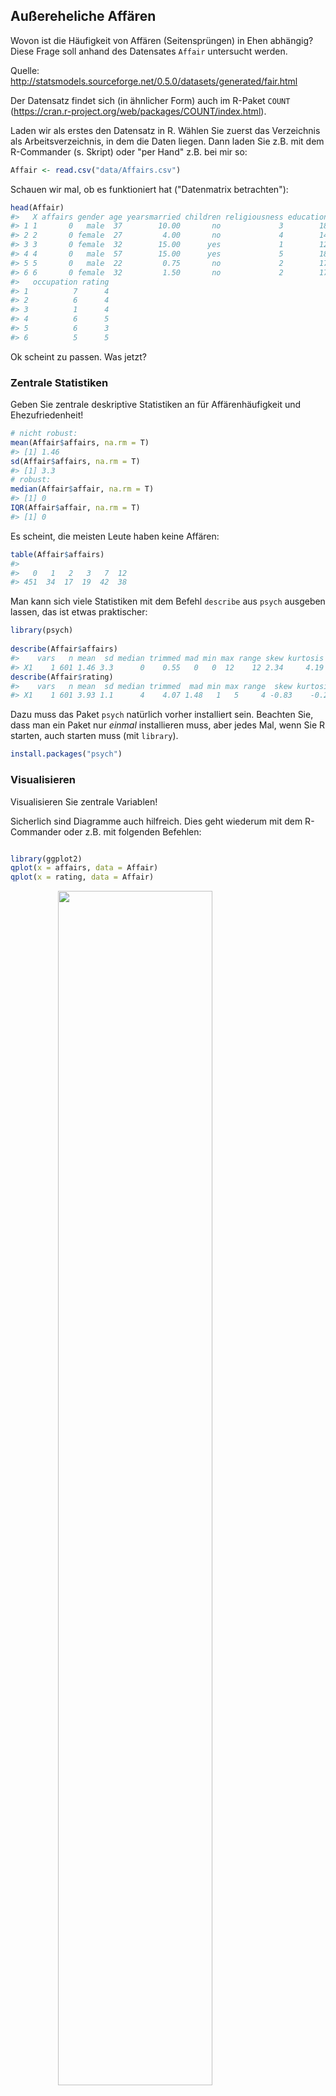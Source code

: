 


## Außereheliche Affären

Wovon ist die Häufigkeit von Affären (Seitensprüngen) in Ehen abhängig? Diese Frage soll anhand des Datensates `Affair` untersucht werden.

Quelle: <http://statsmodels.sourceforge.net/0.5.0/datasets/generated/fair.html>

Der Datensatz findet sich (in ähnlicher Form) auch im R-Paket `COUNT` (https://cran.r-project.org/web/packages/COUNT/index.html).

Laden wir als erstes den Datensatz in R. Wählen Sie zuerst das Verzeichnis als Arbeitsverzeichnis, in dem die Daten liegen. Dann laden Sie z.B. mit dem R-Commander (s. Skript) oder "per Hand" z.B. bei mir so:


```r
Affair <- read.csv("data/Affairs.csv")
```

Schauen wir mal, ob es funktioniert hat ("Datenmatrix betrachten"):


```r
head(Affair)
#>   X affairs gender age yearsmarried children religiousness education
#> 1 1       0   male  37        10.00       no             3        18
#> 2 2       0 female  27         4.00       no             4        14
#> 3 3       0 female  32        15.00      yes             1        12
#> 4 4       0   male  57        15.00      yes             5        18
#> 5 5       0   male  22         0.75       no             2        17
#> 6 6       0 female  32         1.50       no             2        17
#>   occupation rating
#> 1          7      4
#> 2          6      4
#> 3          1      4
#> 4          6      5
#> 5          6      3
#> 6          5      5
```


Ok scheint zu passen. Was jetzt?


### Zentrale Statistiken

Geben Sie zentrale deskriptive Statistiken an für Affärenhäufigkeit und Ehezufriedenheit!


```r
# nicht robust:
mean(Affair$affairs, na.rm = T)
#> [1] 1.46
sd(Affair$affairs, na.rm = T)
#> [1] 3.3
# robust:
median(Affair$affair, na.rm = T)
#> [1] 0
IQR(Affair$affair, na.rm = T)
#> [1] 0
```

Es scheint, die meisten Leute haben keine Affären:


```r
table(Affair$affairs)
#> 
#>   0   1   2   3   7  12 
#> 451  34  17  19  42  38
```


Man kann sich viele Statistiken mit dem Befehl `describe` aus `psych` ausgeben lassen, das ist etwas praktischer:


```r
library(psych)
                 
describe(Affair$affairs)
#>    vars   n mean  sd median trimmed mad min max range skew kurtosis   se
#> X1    1 601 1.46 3.3      0    0.55   0   0  12    12 2.34     4.19 0.13
describe(Affair$rating)
#>    vars   n mean  sd median trimmed  mad min max range  skew kurtosis   se
#> X1    1 601 3.93 1.1      4    4.07 1.48   1   5     4 -0.83    -0.22 0.04
```

Dazu muss das Paket `psych` natürlich vorher installiert sein. Beachten Sie, dass man ein Paket nur *einmal* installieren muss, aber jedes Mal, wenn Sie R starten, auch starten muss (mit `library`).


```r
install.packages("psych")
```


### Visualisieren

Visualisieren Sie zentrale Variablen!

Sicherlich sind Diagramme auch hilfreich. Dies geht wiederum mit dem R-Commander oder z.B. mit folgenden Befehlen:


```r

library(ggplot2)
qplot(x = affairs, data = Affair)
qplot(x = rating, data = Affair)
```

<img src="076_Fallstudie_Affairs_files/figure-html/unnamed-chunk-8-1.png" width="70%" style="display: block; margin: auto;" /><img src="076_Fallstudie_Affairs_files/figure-html/unnamed-chunk-8-2.png" width="70%" style="display: block; margin: auto;" />

Die meisten Menschen (dieser Stichprobe) scheinen mit Ihrer Beziehung sehr zufrieden zu sein.


### Wer ist zufriedener mit der Partnerschaft: Personen mit Kindern oder ohne?

Nehmen wir dazu mal ein paar `dplyr`-Befehle:


```r
library(dplyr)
Affair %>% 
  group_by(children) %>% 
  summarise(rating_children = 
              mean(rating, na.rm = T))
#> # A tibble: 2 x 2
#>   children rating_children
#>     <fctr>           <dbl>
#> 1       no            4.27
#> 2      yes            3.80
```

Ah! Kinder sind also ein Risikofaktor für eine Partnerschaft! Gut, dass wir das geklärt haben.

### Wie viele fehlende Werte gibt es? 

Was machen wir am besten damit?

Diesen Befehl könnten wir für jede Spalte auführen:


```r
sum(is.na(Affair$affairs))
#> [1] 0
```

Oder lieber alle auf einmal:


```r
Affair %>% 
  summarise_each(funs(sum(is.na(.))))
#>   X affairs gender age yearsmarried children religiousness education
#> 1 0       0      0   0            0        0             0         0
#>   occupation rating
#> 1          0      0
```


Übrigens gibt es ein gutes [Cheat Sheet](https://www.rstudio.com/wp-content/uploads/2015/02/data-wrangling-cheatsheet.pdf) für `dplyr`.

Ah, gut, keine fehlenden Werte. Das macht uns das Leben leichter.


### Wer ist glücklicher: Männer oder Frauen?


```r
Affair %>% 
  group_by(gender) %>% 
  summarise(rating_gender = mean(rating))
#> # A tibble: 2 x 2
#>   gender rating_gender
#>   <fctr>         <dbl>
#> 1 female          3.94
#> 2   male          3.92
```

Praktisch kein Unterschied. Heißt das auch, es gibt keinen Unterschied in der Häufigkeit der Affären?


```r
Affair %>% 
  group_by(gender) %>% 
  summarise(affairs_gender = mean(affairs))
#> # A tibble: 2 x 2
#>   gender affairs_gender
#>   <fctr>          <dbl>
#> 1 female           1.42
#> 2   male           1.50
```

Scheint auch kein Unterschied zu sein...

Und zum Abschluss noch mal etwas genauer: Teilen wir mal nach Geschlecht und nach Kinderstatus auf, also in 4 Gruppen. Theoretisch dürfte es hier auch keine Unterschiede/Zusammenhänge geben. Zumindest fällt mir kein sinnvoller Grund ein; zumal die vorherige eindimensionale Analyse keine Unterschiede zu Tage gefördert hat.



```r
Affair %>% 
  group_by(gender, children) %>% 
  summarise(affairs_mean = mean(affairs),
            rating_mean = mean(rating))
#> Source: local data frame [4 x 4]
#> Groups: gender [?]
#> 
#> # A tibble: 4 x 4
#>   gender children affairs_mean rating_mean
#>   <fctr>   <fctr>        <dbl>       <dbl>
#> 1 female       no        0.838        4.40
#> 2 female      yes        1.685        3.73
#> 3   male       no        1.014        4.10
#> 4   male      yes        1.659        3.86

Affair %>% 
  group_by(children, gender) %>% 
  summarise(affairs_mean = mean(affairs),
            rating_mean = mean(rating))
#> Source: local data frame [4 x 4]
#> Groups: children [?]
#> 
#> # A tibble: 4 x 4
#>   children gender affairs_mean rating_mean
#>     <fctr> <fctr>        <dbl>       <dbl>
#> 1       no female        0.838        4.40
#> 2       no   male        1.014        4.10
#> 3      yes female        1.685        3.73
#> 4      yes   male        1.659        3.86
```


### Effektstärken

Berichten Sie eine relevante Effektstärke!

Hm, auch keine gewaltigen Unterschiede. Höchstens für die Zufriedenheit mit der Partnerschaft bei kinderlosen Personen scheinen sich Männer und Frauen etwas zu unterscheiden. Hier stellt sich die Frage nach der Größe des Effekts, z.B. anhand Cohen's d. Dafür müssen wir noch die SD pro Gruppe wissen:



```r
Affair %>% 
  group_by(children, gender) %>% 
  summarise(rating_mean = mean(rating),
            rating_sd = sd(rating))
#> Source: local data frame [4 x 4]
#> Groups: children [?]
#> 
#> # A tibble: 4 x 4
#>   children gender rating_mean rating_sd
#>     <fctr> <fctr>       <dbl>     <dbl>
#> 1       no female        4.40     0.914
#> 2       no   male        4.10     1.064
#> 3      yes female        3.73     1.183
#> 4      yes   male        3.86     1.046
```



```r
d <- (4.4 - 4.1)/(1)
```

Die Effektstärke beträgt etwa 0.3.


### Korrelationen

Berechnen und visualisieren Sie zentrale Korrelationen!


```r
Affair %>% 
  select_if(is.numeric) %>% 
  cor -> cor_tab

cor_tab
#>                     X  affairs     age yearsmarried religiousness
#> X              1.0000  0.57692  0.0362       0.1078       -0.1164
#> affairs        0.5769  1.00000  0.0952       0.1868       -0.1445
#> age            0.0362  0.09524  1.0000       0.7775        0.1938
#> yearsmarried   0.1078  0.18684  0.7775       1.0000        0.2183
#> religiousness -0.1164 -0.14450  0.1938       0.2183        1.0000
#> education     -0.0537 -0.00244  0.1346       0.0400       -0.0426
#> occupation    -0.0691  0.04961  0.1664       0.0446       -0.0397
#> rating        -0.1951 -0.27951 -0.1990      -0.2431        0.0243
#>               education occupation  rating
#> X              -0.05371    -0.0691 -0.1951
#> affairs        -0.00244     0.0496 -0.2795
#> age             0.13460     0.1664 -0.1990
#> yearsmarried    0.04000     0.0446 -0.2431
#> religiousness  -0.04257    -0.0397  0.0243
#> education       1.00000     0.5336  0.1093
#> occupation      0.53361     1.0000  0.0174
#> rating          0.10930     0.0174  1.0000

library(corrplot)
corrplot(cor_tab)
```

<img src="076_Fallstudie_Affairs_files/figure-html/unnamed-chunk-17-1.png" width="70%" style="display: block; margin: auto;" />



### Ehejahre und Affären

Wie groß ist der Einfluss (das Einflussgewicht) der Ehejahre bzw. Ehezufriedenheit auf die Anzahl der Affären?

Dazu sagen wir R: "Hey R, rechne mal ein lineares Modell", also eine normale 
(lineare) Regression. Dazu können wir entweder das entsprechende Menü im R-Commander auswählen, oder folgende R-Befehle ausführen:


```r
lm1 <- lm(affairs ~ yearsmarried, data = Affair)
summary(lm1)  # Ergebnisse der Regression zeigen
#> 
#> Call:
#> lm(formula = affairs ~ yearsmarried, data = Affair)
#> 
#> Residuals:
#>    Min     1Q Median     3Q    Max 
#> -2.211 -1.658 -0.994 -0.597 11.366 
#> 
#> Coefficients:
#>              Estimate Std. Error t value Pr(>|t|)    
#> (Intercept)    0.5512     0.2351    2.34    0.019 *  
#> yearsmarried   0.1106     0.0238    4.65    4e-06 ***
#> ---
#> Signif. codes:  0 '***' 0.001 '**' 0.01 '*' 0.05 '.' 0.1 ' ' 1
#> 
#> Residual standard error: 3.24 on 599 degrees of freedom
#> Multiple R-squared:  0.0349,	Adjusted R-squared:  0.0333 
#> F-statistic: 21.7 on 1 and 599 DF,  p-value: 4e-06
lm2 <- lm(affairs ~ rating, data = Affair)
summary(lm2)
#> 
#> Call:
#> lm(formula = affairs ~ rating, data = Affair)
#> 
#> Residuals:
#>    Min     1Q Median     3Q    Max 
#> -3.906 -1.399 -0.563 -0.563 11.437 
#> 
#> Coefficients:
#>             Estimate Std. Error t value Pr(>|t|)    
#> (Intercept)    4.742      0.479    9.90   <2e-16 ***
#> rating        -0.836      0.117   -7.12    3e-12 ***
#> ---
#> Signif. codes:  0 '***' 0.001 '**' 0.01 '*' 0.05 '.' 0.1 ' ' 1
#> 
#> Residual standard error: 3.17 on 599 degrees of freedom
#> Multiple R-squared:  0.0781,	Adjusted R-squared:  0.0766 
#> F-statistic: 50.8 on 1 and 599 DF,  p-value: 3e-12
```

Also: `yearsmarried` und `rating` sind beide statistisch signifikante Prädiktoren für die Häufigkeit von Affären. Das adjustierte $R^2$ ist allerdings in beiden Fällen nicht so groß.

### Ehezufriedenheit als Prädiktor

Um wie viel erhöht sich die erklärte Varianz (R-Quadrat) von Affärenhäufigkeit wenn man den Prädiktor Ehezufriedenheit zum Prädiktor Ehejahre hinzufügt? (Wie) verändern sich die Einflussgewichte (b)?


```r
lm3 <- lm(affairs ~ rating + yearsmarried, data = Affair)
lm4 <- lm(affairs ~ yearsmarried + rating, data = Affair)
summary(lm3)
#> 
#> Call:
#> lm(formula = affairs ~ rating + yearsmarried, data = Affair)
#> 
#> Residuals:
#>    Min     1Q Median     3Q    Max 
#> -4.147 -1.650 -0.837 -0.162 11.894 
#> 
#> Coefficients:
#>              Estimate Std. Error t value Pr(>|t|)    
#> (Intercept)    3.7691     0.5671    6.65  6.8e-11 ***
#> rating        -0.7439     0.1200   -6.20  1.1e-09 ***
#> yearsmarried   0.0748     0.0238    3.15   0.0017 ** 
#> ---
#> Signif. codes:  0 '***' 0.001 '**' 0.01 '*' 0.05 '.' 0.1 ' ' 1
#> 
#> Residual standard error: 3.15 on 598 degrees of freedom
#> Multiple R-squared:  0.0931,	Adjusted R-squared:  0.0901 
#> F-statistic: 30.7 on 2 and 598 DF,  p-value: 2.01e-13
summary(lm4)
#> 
#> Call:
#> lm(formula = affairs ~ yearsmarried + rating, data = Affair)
#> 
#> Residuals:
#>    Min     1Q Median     3Q    Max 
#> -4.147 -1.650 -0.837 -0.162 11.894 
#> 
#> Coefficients:
#>              Estimate Std. Error t value Pr(>|t|)    
#> (Intercept)    3.7691     0.5671    6.65  6.8e-11 ***
#> yearsmarried   0.0748     0.0238    3.15   0.0017 ** 
#> rating        -0.7439     0.1200   -6.20  1.1e-09 ***
#> ---
#> Signif. codes:  0 '***' 0.001 '**' 0.01 '*' 0.05 '.' 0.1 ' ' 1
#> 
#> Residual standard error: 3.15 on 598 degrees of freedom
#> Multiple R-squared:  0.0931,	Adjusted R-squared:  0.0901 
#> F-statistic: 30.7 on 2 and 598 DF,  p-value: 2.01e-13
```

Ok. Macht eigentlich die Reihenfolge der Prädiktoren in der Regression einen 
Unterschied? Der Vergleich von Modell 3 vs. Modell 4 beantwortet diese Frage.




Wir sehen, dass beim 1. Regressionsmodell das R^2 0.03 war; beim 2. Modell 0.08 und beim 3. Modell liegt R^2 bei 0.09. Die Differenz zwischen Modell 1 und 3 liegt bei (gerundet) 0.06; wenig.
  
  




### Weitere Prädiktoren der Affärenhäufigkeit

Welche Prädiktoren würden Sie noch in die Regressionsanalyse aufnehmen?

Hm, diese Frage klingt nicht so, als ob der Dozent die Antwort selber wüsste... Naja, welche Variablen gibt es denn alles:


```
#>  [1] "X"             "affairs"       "gender"        "age"          
#>  [5] "yearsmarried"  "children"      "religiousness" "education"    
#>  [9] "occupation"    "rating"
```

Z.B. wäre doch interessant, ob Ehen mit Kinder mehr oder weniger Seitensprüngen aufweisen. Und ob die "Kinderfrage" die anderen Zusammenhänge/Einflussgewichte in der Regression verändert. Probieren wir es auch. Wir können wiederum im R-Comamnder ein Regressionsmodell anfordern oder es mit der Syntax probieren:


```r
lm5 <- lm(affairs~ rating + yearsmarried + children, data = Affair)
summary(lm5)
#> 
#> Call:
#> lm(formula = affairs ~ rating + yearsmarried + children, data = Affair)
#> 
#> Residuals:
#>    Min     1Q Median     3Q    Max 
#> -4.354 -1.732 -0.893 -0.172 12.016 
#> 
#> Coefficients:
#>              Estimate Std. Error t value Pr(>|t|)    
#> (Intercept)    3.8524     0.5881    6.55  1.2e-10 ***
#> rating        -0.7486     0.1204   -6.22  9.6e-10 ***
#> yearsmarried   0.0833     0.0285    2.92   0.0036 ** 
#> childrenyes   -0.1881     0.3482   -0.54   0.5893    
#> ---
#> Signif. codes:  0 '***' 0.001 '**' 0.01 '*' 0.05 '.' 0.1 ' ' 1
#> 
#> Residual standard error: 3.15 on 597 degrees of freedom
#> Multiple R-squared:  0.0936,	Adjusted R-squared:  0.089 
#> F-statistic: 20.5 on 3 and 597 DF,  p-value: 1.11e-12
r2_lm5 <- summary(lm5)$r.squared
```

Das Regressionsgewicht von `childrenyes` ist negativ. Das bedeutet, dass Ehen mit Kindern weniger Affären verbuchen (aber geringe Zufriedenheit, wie wir oben gesehen haben! Hrks!). Allerdings ist der p-Wert nich signifikant, was wir als Zeichen der Unbedeutsamkeit dieses Prädiktors verstehen können. $R^2$ lungert immer noch bei mickrigen 0.094 herum. Wir haben bisher kaum verstanden, wie es zu Affären kommt. Oder unsere Daten bergen diese Informationen einfach nicht.

Wir könnten auch einfach mal Prädiktoren, die wir haben, ins Feld schicken. Mal sehen, was dann passiert:


```r
lm6 <- lm(affairs ~ ., data = Affair)
summary(lm6)
#> 
#> Call:
#> lm(formula = affairs ~ ., data = Affair)
#> 
#> Residuals:
#>    Min     1Q Median     3Q    Max 
#> -5.162 -1.644 -0.484  1.016  9.509 
#> 
#> Coefficients:
#>                Estimate Std. Error t value Pr(>|t|)    
#> (Intercept)    0.612898   1.008088    0.61  0.54343    
#> X              0.010085   0.000634   15.92  < 2e-16 ***
#> gendermale    -0.222695   0.252198   -0.88  0.37759    
#> age           -0.029519   0.018987   -1.55  0.12054    
#> yearsmarried   0.120077   0.034656    3.46  0.00057 ***
#> childrenyes   -0.357956   0.293529   -1.22  0.22314    
#> religiousness -0.272637   0.094432   -2.89  0.00403 ** 
#> education      0.001544   0.053711    0.03  0.97708    
#> occupation     0.182340   0.074579    2.44  0.01478 *  
#> rating        -0.456198   0.101757   -4.48  8.8e-06 ***
#> ---
#> Signif. codes:  0 '***' 0.001 '**' 0.01 '*' 0.05 '.' 0.1 ' ' 1
#> 
#> Residual standard error: 2.59 on 591 degrees of freedom
#> Multiple R-squared:  0.392,	Adjusted R-squared:  0.383 
#> F-statistic: 42.4 on 9 and 591 DF,  p-value: <2e-16
r2_lm6 <- round(summary(lm6)$r.squared, 2)
```

Der "." im Befehl `affairs ~ .` oben soll sagen: nimm "alle Variablen, die noch in der Datenmatrix übrig sind".

Insgesamt bleibt die erklärte Varian in sehr bescheidenem Rahmen: 0.39. Das zeigt uns, dass es immer noch nur schlecht verstanden ist -- im Rahmen dieser Analyse -- welche Faktoren die Affärenhäufigkeit erklärt.

### Unterschied zwischen den Geschlechtern

Unterscheiden sich die Geschlechter statistisch signifikant? Wie groß ist der Unterschied? Sollte hierlieber das d-Maß oder Rohwerte als Effektmaß  angegeben werden?

Hier bietet sich ein t-Test für unabhängige Gruppen an. Die Frage lässt auf eine ungerichtete Hypothese schließen ($\alpha$ sei .05). Mit dem entsprechenden Menüpunkt im R-Commander oder mit folgender Syntax lässt sich diese Analyse angehen:


```r
t1 <- t.test(affairs ~ gender, data = Affair)
t1
#> 
#> 	Welch Two Sample t-test
#> 
#> data:  affairs by gender
#> t = -0.3, df = 600, p-value = 0.8
#> alternative hypothesis: true difference in means is not equal to 0
#> 95 percent confidence interval:
#>  -0.607  0.452
#> sample estimates:
#> mean in group female   mean in group male 
#>                 1.42                 1.50
```


Der p-Wert ist mit 0.774 > $\alpha$. Daher wird die $H_0$ beibehalten. Auf Basis der Stichprobendaten entscheiden wir uns für die $H_0$. Entsprechend umschließt das 95%-KI die Null.

Da die Differenz nicht signifikant ist, kann argumentiert werden, dass wir `d` auf 0 schätzen müssen. Man kann sich den d-Wert auch z.B. von {MBESS} schätzen lassen.

Dafür brauchen wir die Anzahl an Männer und Frauen: 315, 286.



```r
library(MBESS)
ci.smd(ncp = t1$statistic,
    n.1 = 315,
    n.2 = 286)
#> $Lower.Conf.Limit.smd
#> [1] -0.184
#> 
#> $smd
#>       t 
#> -0.0235 
#> 
#> $Upper.Conf.Limit.smd
#> [1] 0.137
```

Das Konfidenzintervall ist zwar relativ klein (die Schätzung also aufgrund der recht großen Stichprobe relativ präzise), aber der Schätzwert für d `smd` liegt sehr nahe bei Null. Das stärkt unsere Entscheidung, von einer Gleichheit der Populationen (Männer vs. Frauen) auszugehen.

### Kinderlose Ehe vs. Ehen mit Kindern

Rechnen Sie die Regressionsanalyse getrennt für kinderlose Ehe und Ehen mit Kindern!

Hier geht es im ersten Schritt darum, die entsprechenden Teil-Mengen der Datenmatrix zu erstellen. Das kann man natürlich mit Excel o.ä. tun. Alternativ könnte man es in R z.B. so machen:


```r
Affair2 <- Affair[Affair$children == "yes", ]
lm7 <- lm(affairs~ rating, data = Affair2)
summary(lm7)
#> 
#> Call:
#> lm(formula = affairs ~ rating, data = Affair2)
#> 
#> Residuals:
#>    Min     1Q Median     3Q    Max 
#> -4.190 -1.488 -0.587 -0.488 11.413 
#> 
#> Coefficients:
#>             Estimate Std. Error t value Pr(>|t|)    
#> (Intercept)    5.091      0.570    8.93  < 2e-16 ***
#> rating        -0.901      0.144   -6.25  9.8e-10 ***
#> ---
#> Signif. codes:  0 '***' 0.001 '**' 0.01 '*' 0.05 '.' 0.1 ' ' 1
#> 
#> Residual standard error: 3.34 on 428 degrees of freedom
#> Multiple R-squared:  0.0837,	Adjusted R-squared:  0.0815 
#> F-statistic: 39.1 on 1 and 428 DF,  p-value: 9.84e-10

Affair3 <- Affair[Affair$children == "no", ]
lm8 <- lm(affairs~ rating, data = Affair3)
summary(lm8)
#> 
#> Call:
#> lm(formula = affairs ~ rating, data = Affair3)
#> 
#> Residuals:
#>    Min     1Q Median     3Q    Max 
#>  -2.55  -1.05  -0.55  -0.55  11.45 
#> 
#> Coefficients:
#>             Estimate Std. Error t value Pr(>|t|)   
#> (Intercept)    3.045      0.914    3.33   0.0011 **
#> rating        -0.499      0.208   -2.40   0.0177 * 
#> ---
#> Signif. codes:  0 '***' 0.001 '**' 0.01 '*' 0.05 '.' 0.1 ' ' 1
#> 
#> Residual standard error: 2.68 on 169 degrees of freedom
#> Multiple R-squared:  0.0328,	Adjusted R-squared:  0.0271 
#> F-statistic: 5.74 on 1 and 169 DF,  p-value: 0.0177
```
  
  
Übrigens, einfacher geht das "Subsetten" so:


```r
library(dplyr)
Affair4 <- filter(Affair, children == "yes")
head(Affair4)
#>    X affairs gender age yearsmarried children religiousness education
#> 1  3       0 female  32           15      yes             1        12
#> 2  4       0   male  57           15      yes             5        18
#> 3  8       0   male  57           15      yes             2        14
#> 4  9       0 female  32           15      yes             4        16
#> 5 11       0   male  37           15      yes             2        20
#> 6 12       0   male  27            4      yes             4        18
#>   occupation rating
#> 1          1      4
#> 2          6      5
#> 3          4      4
#> 4          1      2
#> 5          7      2
#> 6          6      4
```


### Halodries

Rechnen Sie die Regression nur für "Halodries"; d.h. für Menschen mit Seitensprüngen. Dafür müssen Sie alle Menschen ohne Affären aus den Datensatz entfernen.


Also, rechnen wir nochmal die Standardregression (`lm1`). Probieren wir den Befehl `filter` dazu nochmal aus:


```r
Affair5 <- filter(Affair, affairs != 0)
lm9 <- lm(affairs ~ rating, data = Affair5)
summary(lm9)
#> 
#> Call:
#> lm(formula = affairs ~ rating, data = Affair5)
#> 
#> Residuals:
#>    Min     1Q Median     3Q    Max 
#>  -6.06  -3.52  -0.06   3.69   7.48 
#> 
#> Coefficients:
#>             Estimate Std. Error t value Pr(>|t|)    
#> (Intercept)    8.757      1.023    8.56  1.3e-14 ***
#> rating        -0.848      0.280   -3.03   0.0029 ** 
#> ---
#> Signif. codes:  0 '***' 0.001 '**' 0.01 '*' 0.05 '.' 0.1 ' ' 1
#> 
#> Residual standard error: 4.14 on 148 degrees of freedom
#> Multiple R-squared:  0.0584,	Adjusted R-squared:  0.052 
#> F-statistic: 9.18 on 1 and 148 DF,  p-value: 0.00289
```


### logistische Regression

Berechnen Sie für eine logistische Regression mit "Affäre ja vs. nein" als Kriterium, wie stark der Einfluss von Geschlecht, Kinderstatus, Ehezufriedenheit und Ehedauer ist!


```r

Affair %>% 
  mutate(affairs_dichotom = if_else(affairs == 0, 0, 1)) %>% 
  glm(affairs_dichotom ~ gender + children + rating + yearsmarried,
      data = ., 
      family = "binomial") -> lm10

summary(lm10)
#> 
#> Call:
#> glm(formula = affairs_dichotom ~ gender + children + rating + 
#>     yearsmarried, family = "binomial", data = .)
#> 
#> Deviance Residuals: 
#>    Min      1Q  Median      3Q     Max  
#> -1.420  -0.764  -0.617  -0.443   2.171  
#> 
#> Coefficients:
#>              Estimate Std. Error z value Pr(>|z|)    
#> (Intercept)    0.0537     0.4299    0.12     0.90    
#> gendermale     0.2416     0.1966    1.23     0.22    
#> childrenyes    0.3935     0.2831    1.39     0.16    
#> rating        -0.4654     0.0874   -5.33    1e-07 ***
#> yearsmarried   0.0221     0.0212    1.04     0.30    
#> ---
#> Signif. codes:  0 '***' 0.001 '**' 0.01 '*' 0.05 '.' 0.1 ' ' 1
#> 
#> (Dispersion parameter for binomial family taken to be 1)
#> 
#>     Null deviance: 675.38  on 600  degrees of freedom
#> Residual deviance: 630.26  on 596  degrees of freedom
#> AIC: 640.3
#> 
#> Number of Fisher Scoring iterations: 4
```

Wenn `if_else` unbekannt ist, lohnt sich ein Blick in die Hilfe mit `?if_else` (`dplyr` muss vorher geladen sein).

Aha, signifikant ist die Ehezufriedenheit: Je größer `rating` desto geringer die Wahrscheinlickeit für `affairs_dichotom`. Macht Sinn!


Übrigens, die Funktion `lm` und `glm` spucken leider keine brave Tabelle in Normalform aus. Aber man leicht eine schöne Tabelle (data.frame) bekommen mit dem Befehl `tidy` aus `broom`:


```r
library(broom)
tidy(lm10) 
#>           term estimate std.error statistic  p.value
#> 1  (Intercept)   0.0537    0.4299     0.125 9.01e-01
#> 2   gendermale   0.2416    0.1966     1.229 2.19e-01
#> 3  childrenyes   0.3935    0.2831     1.390 1.64e-01
#> 4       rating  -0.4654    0.0874    -5.327 9.97e-08
#> 5 yearsmarried   0.0221    0.0212     1.040 2.99e-01
```


Und Tabellen (d.h. brave Dataframes) kann man sich schön ausgeben lassen z.B. mit dem Befehl `knitr::kable`:


```r
library(knitr)
tidy(lm10) %>% kable
```



term            estimate   std.error   statistic   p.value
-------------  ---------  ----------  ----------  --------
(Intercept)        0.054       0.430       0.125     0.901
gendermale         0.242       0.197       1.229     0.219
childrenyes        0.394       0.283       1.390     0.164
rating            -0.465       0.087      -5.327     0.000
yearsmarried       0.022       0.021       1.040     0.299


### Zum Abschluss

Visualisieren wir mal was!

Ok, wie wäre es damit:


```r
Affair %>% 
   select(affairs, gender, children, rating) %>%
  ggplot(aes(x = affairs, y = rating)) + 
  geom_jitter(aes(color = gender, shape = children)) 
```

<img src="076_Fallstudie_Affairs_files/figure-html/unnamed-chunk-32-1.png" width="70%" style="display: block; margin: auto;" />



```r
Affair %>% 
  mutate(rating_dichotom = ntile(rating, 2)) %>% 
  ggplot(aes(x = yearsmarried, y = affairs)) +
  geom_jitter(aes(color = gender)) +
  geom_smooth()
```

<img src="076_Fallstudie_Affairs_files/figure-html/unnamed-chunk-33-1.png" width="70%" style="display: block; margin: auto;" />


Puh. Geschafft!


## Befehlsübersicht



Tabelle \@ref(tab:befehle-fallstudien) fasst die R-Funktionen dieses Kapitels zusammen.


Table: (\#tab:befehle-fallstudien)Befehle des Kapitels 'Fallstudien'

Paket::Funktion         Beschreibung                                                                                 
----------------------  ---------------------------------------------------------------------------------------------
data                    Lädt Daten aus einem Datensatz                                                               
chisq.test              Rechnet einen Chi-Quadrat-Test                                                               
compute.es::chies       Liefert Effektstärkemaße für einen Chi-Quadrat-Test                                          
glm                     Rechnet eine generalisiertes lineares Modell (logistische Regression)                        
exp                     Delogarithmiert einen Ausdruck                                                               
coef                    Liefert die Koeffizienten von einem Objekt des Typs lm oder glm zurück.                      
predict                 Macht eine Vorhersage für ein Objekt des Typs lm oder glm                                    
psych::describe         Liefert eine Reihe zentraler Statistiken                                                     
is.na                   Zeigt an, ob ein Vektor fehlende Werte beinhaltet                                            
dplyr::summarise_each   Führt summarise für jede Spalte aus                                                          
t.test                  Rechnet einen t-Test                                                                         
MBESS:ci.smd            Berechnet Cohens d                                                                           
dplyr::ntile            Teilt einen Wertebereich in n gleich große Teile auf (d.h. mit jeweils gleich vielen Fällen) 
broom::tidy             Wandelt ein Modellobjekt (z.B. von "lm") in einen Dataframe um.                              









  
  
